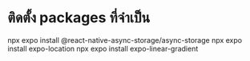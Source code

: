 # ติดตั้ง packages ที่จำเป็น
npx expo install @react-native-async-storage/async-storage
npx expo install expo-location
npx expo install expo-linear-gradient